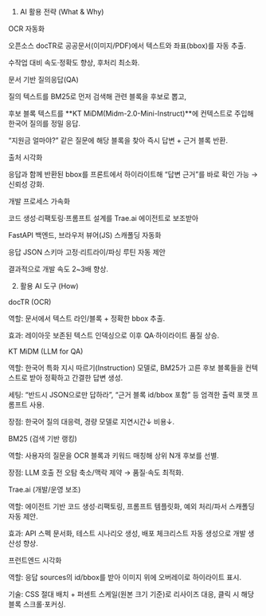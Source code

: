 1) AI 활용 전략 (What & Why)

OCR 자동화

오픈소스 docTR로 공공문서(이미지/PDF)에서 텍스트와 좌표(bbox)를 자동 추출.

수작업 대비 속도·정확도 향상, 후처리 최소화.

문서 기반 질의응답(QA)

질의 텍스트를 BM25로 먼저 검색해 관련 블록을 후보로 뽑고,

후보 블록 텍스트를 **KT MiDM(Midm-2.0-Mini-Instruct)**에 컨텍스트로 주입해 한국어 질의를 정밀 응답.

“지원금 얼마야?” 같은 질문에 해당 블록을 찾아 즉시 답변 + 근거 블록 반환.

출처 시각화

응답과 함께 반환된 bbox를 프론트에서 하이라이트해 “답변 근거”를 바로 확인 가능 → 신뢰성 강화.

개발 프로세스 가속화

코드 생성·리팩토링·프롬프트 설계를 Trae.ai 에이전트로 보조받아

FastAPI 백엔드, 브라우저 뷰어(JS) 스캐폴딩 자동화

응답 JSON 스키마 고정·리트라이/파싱 루틴 자동 제안

결과적으로 개발 속도 2~3배 향상.

2) 활용 AI 도구 (How)

docTR (OCR)

역할: 문서에서 텍스트 라인/블록 + 정확한 bbox 추출.

효과: 레이아웃 보존된 텍스트 인덱싱으로 이후 QA·하이라이트 품질 상승.

KT MiDM (LLM for QA)

역할: 한국어 특화 지시 따르기(Instruction) 모델로, BM25가 고른 후보 블록들을 컨텍스트로 받아 정확하고 간결한 답변 생성.

세팅: “반드시 JSON으로만 답하라”, “근거 블록 id/bbox 포함” 등 엄격한 출력 포맷 프롬프트 사용.

장점: 한국어 질의 대응력, 경량 모델로 지연시간↓ 비용↓.

BM25 (검색 기반 랭킹)

역할: 사용자의 질문을 OCR 블록과 키워드 매칭해 상위 N개 후보를 선별.

장점: LLM 호출 전 오탐 축소/맥락 제약 → 품질·속도 최적화.

Trae.ai (개발/운영 보조)

역할: 에이전트 기반 코드 생성·리팩토링, 프롬프트 템플릿화, 예외 처리/파서 스캐폴딩 자동 제안.

효과: API 스펙 문서화, 테스트 시나리오 생성, 배포 체크리스트 자동 생성으로 개발 생산성 향상.

프런트엔드 시각화

역할: 응답 sources의 id/bbox를 받아 이미지 위에 오버레이로 하이라이트 표시.

기술: CSS 절대 배치 + 퍼센트 스케일(원본 크기 기준)로 리사이즈 대응, 클릭 시 해당 블록 스크롤·포커싱.
